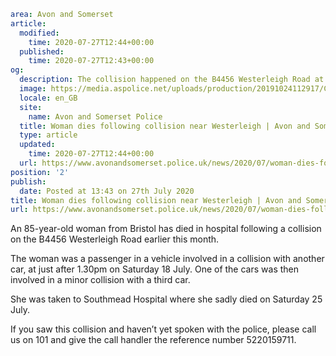 ```yaml
area: Avon and Somerset
article:
  modified:
    time: 2020-07-27T12:44+00:00
  published:
    time: 2020-07-27T12:43+00:00
og:
  description: The collision happened on the B4456 Westerleigh Road at about 1.30pm on Saturday 18 July.
  image: https://media.aspolice.net/uploads/production/20191024112917/Close-up-of-police-on-bonnet_web.jpg
  locale: en_GB
  site:
    name: Avon and Somerset Police
  title: Woman dies following collision near Westerleigh | Avon and Somerset Police
  type: article
  updated:
    time: 2020-07-27T12:44+00:00
  url: https://www.avonandsomerset.police.uk/news/2020/07/woman-dies-following-collision-near-westerleigh/
position: '2'
publish:
  date: Posted at 13:43 on 27th July 2020
title: Woman dies following collision near Westerleigh | Avon and Somerset Police
url: https://www.avonandsomerset.police.uk/news/2020/07/woman-dies-following-collision-near-westerleigh/
```

An 85-year-old woman from Bristol has died in hospital following a collision on the B4456 Westerleigh Road earlier this month.

The woman was a passenger in a vehicle involved in a collision with another car, at just after 1.30pm on Saturday 18 July. One of the cars was then involved in a minor collision with a third car.

She was taken to Southmead Hospital where she sadly died on Saturday 25 July.

If you saw this collision and haven’t yet spoken with the police, please call us on 101 and give the call handler the reference number 5220159711.
